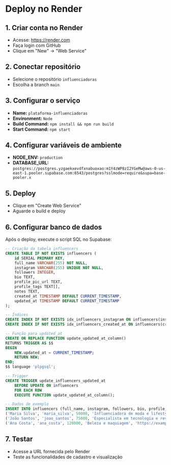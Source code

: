 # Deploy no Render

## 1. Criar conta no Render
- Acesse: https://render.com
- Faça login com GitHub
- Clique em "New" → "Web Service"

## 2. Conectar repositório
- Selecione o repositório `influenciadoras`
- Escolha a branch `main`

## 3. Configurar o serviço
- **Name:** `plataforma-influenciadoras`
- **Environment:** `Node`
- **Build Command:** `npm install && npm run build`
- **Start Command:** `npm start`

## 4. Configurar variáveis de ambiente
- **NODE_ENV:** `production`
- **DATABASE_URL:** `postgres://postgres.yzgaekxevdfxnabuoxao:m1Y4zWP8zI2YGeMw@aws-0-us-east-1.pooler.supabase.com:6543/postgres?sslmode=require&supa=base-pooler.x`

## 5. Deploy
- Clique em "Create Web Service"
- Aguarde o build e deploy

## 6. Configurar banco de dados
Após o deploy, execute o script SQL no Supabase:
```sql
-- Criação da tabela influencers
CREATE TABLE IF NOT EXISTS influencers (
    id SERIAL PRIMARY KEY,
    full_name VARCHAR(255) NOT NULL,
    instagram VARCHAR(255) UNIQUE NOT NULL,
    followers INTEGER,
    bio TEXT,
    profile_pic_url TEXT,
    profile_tags TEXT[],
    notes TEXT,
    created_at TIMESTAMP DEFAULT CURRENT_TIMESTAMP,
    updated_at TIMESTAMP DEFAULT CURRENT_TIMESTAMP
);

-- Índices
CREATE INDEX IF NOT EXISTS idx_influencers_instagram ON influencers(instagram);
CREATE INDEX IF NOT EXISTS idx_influencers_created_at ON influencers(created_at);

-- Função para updated_at
CREATE OR REPLACE FUNCTION update_updated_at_column()
RETURNS TRIGGER AS $$
BEGIN
    NEW.updated_at = CURRENT_TIMESTAMP;
    RETURN NEW;
END;
$$ language 'plpgsql';

-- Trigger
CREATE TRIGGER update_influencers_updated_at 
    BEFORE UPDATE ON influencers 
    FOR EACH ROW 
    EXECUTE FUNCTION update_updated_at_column();

-- Dados de exemplo
INSERT INTO influencers (full_name, instagram, followers, bio, profile_pic_url, profile_tags, notes) VALUES
('Maria Silva', 'maria_silva', 50000, 'Influenciadora de moda e lifestyle', 'https://example.com/maria.jpg', ARRAY['moda', 'lifestyle'], 'Contato preferencial via WhatsApp'),
('João Santos', 'joao_santos', 75000, 'Especialista em tecnologia e reviews', 'https://example.com/joao.jpg', ARRAY['tecnologia', 'reviews'], 'Disponível para parcerias'),
('Ana Costa', 'ana_costa', 120000, 'Beleza e maquiagem', 'https://example.com/ana.jpg', ARRAY['beleza', 'maquiagem'], 'Engajamento alto');
```

## 7. Testar
- Acesse a URL fornecida pelo Render
- Teste as funcionalidades de cadastro e visualização 